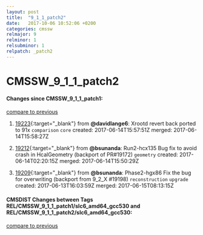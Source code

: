 ```yaml
---
layout: post
title:  "9_1_1_patch2"
date:   2017-10-06 10:52:06 +0200
categories: cmssw
relmajor: 9
relminor: 1
relsubminor: 1
relpatch: _patch2
---
```


# CMSSW_9_1_1_patch2
#### Changes since CMSSW_9_1_1_patch1:
[compare to previous](https://github.com/cms-sw/cmssw/compare/CMSSW_9_1_1_patch1...CMSSW_9_1_1_patch2)



1. [19223](http://github.com/cms-sw/cmssw/pull/19223){:target="_blank"}  from **@davidlange6**: Xrootd revert back ported to 91x `comparison`  `core`  created: 2017-06-14T15:57:51Z merged: 2017-06-14T15:58:27Z

1. [19212](http://github.com/cms-sw/cmssw/pull/19212){:target="_blank"}  from **@bsunanda**: Run2-hcx135 Bug fix to avoid crash in HcalGeometry (backport of PR#19172) `geometry`  created: 2017-06-14T02:20:15Z merged: 2017-06-14T15:50:29Z

1. [19209](http://github.com/cms-sw/cmssw/pull/19209){:target="_blank"}  from **@bsunanda**: Phase2-hgx86 Fix the bug for overwriting (backport from 9_2_X #19198) `reconstruction`  `upgrade`  created: 2017-06-13T16:03:59Z merged: 2017-06-15T08:13:15Z

#### CMSDIST Changes between Tags REL/CMSSW_9_1_1_patch1/slc6_amd64_gcc530 and REL/CMSSW_9_1_1_patch2/slc6_amd64_gcc530:
[compare to previous](https://github.com/cms-sw/cmsdist/compare/REL/CMSSW_9_1_1_patch1/slc6_amd64_gcc530...REL/CMSSW_9_1_1_patch2/slc6_amd64_gcc530)


